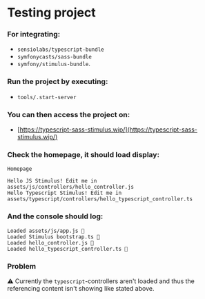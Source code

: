 Testing project
===============

### For integrating:
- `sensiolabs/typescript-bundle`
- `symfonycasts/sass-bundle`
- `symfony/stimulus-bundle`.

### Run the project by executing:
- `tools/.start-server`

### You can then access the project on:
- [https://typescript-sass-stimulus.wip/](https://typescript-sass-stimulus.wip/)

### Check the homepage, it should load display:

```
Homepage

Hello JS Stimulus! Edit me in assets/js/controllers/hello_controller.js
Hello Typescript Stimulus! Edit me in assets/typescript/controllers/hello_typescript_controller.ts
```

### And the console should log:

```
Loaded assets/js/app.js 🎉
Loaded Stimulus bootstrap.ts 🎉
Loaded hello_controller.js 🎉
Loaded hello_typescript_controller.ts 🎉
```

### Problem
⚠️ Currently the `typescript`-controllers aren't loaded and thus the referencing content isn't showing like stated above.
